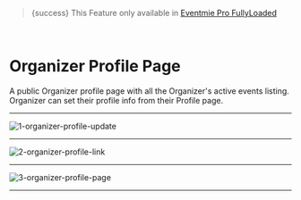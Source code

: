 > {success} This Feature only available in [Eventmie Pro FullyLoaded](https://classiebit.com/eventmie-pro-fullyloaded)

<br>

# Organizer Profile Page

A public Organizer profile page with all the Organizer's active events listing. Organizer can set their profile info from their Profile page.

---

![1-organizer-profile-update](/images/v2/EventmieProFullyLoadedV2.0/1-organizer-profile-update.webp "1-organizer-profile-update")

---

![2-organizer-profile-link](/images/v2/EventmieProFullyLoadedV2.0/2-organizer-profile-link.webp "2-organizer-profile-link")

---

![3-organizer-profile-page](/images/v2/EventmieProFullyLoadedV2.0/3-organizer-profile-page.webp "3-organizer-profile-page")

---
